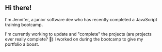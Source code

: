 ## Hi there!

I'm Jennifer, a junior software dev who has recently completed a JavaScript training bootcamp.

I'm currently working to update and "complete" the projects (are projects ever really complete? 🤔) I worked on during the bootcamp to give my portfolio a boost.



<!--
**jcampb28/jcampb28** is a ✨ _special_ ✨ repository because its `README.md` (this file) appears on your GitHub profile.

Here are some ideas to get you started:

- 🔭 I’m currently working on ...
- 🌱 I’m currently learning ...
- 👯 I’m looking to collaborate on ...
- 🤔 I’m looking for help with ...
- 💬 Ask me about ...
- 📫 How to reach me: ...
- 😄 Pronouns: ...
- ⚡ Fun fact: ...
-->
